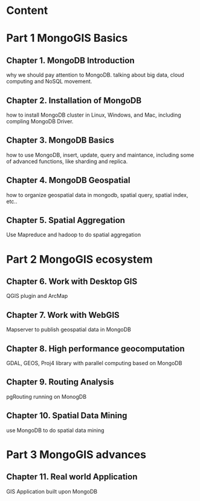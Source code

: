 # Content

# Part 1 MongoGIS Basics

## Chapter 1. MongoDB Introduction
why we should pay attention to MongoDB. talking about big data, cloud computing and NoSQL movement.

## Chapter 2. Installation of MongoDB
how to install MongoDB cluster in Linux, Windows, and Mac, including compling MongoDB Driver.

## Chapter 3. MongoDB Basics
how to use MongoDB, insert, update, query and maintance, including some of advanced functions, like sharding and replica.

## Chapter 4. MongoDB Geospatial
how to organize geospatial data in mongodb, spatial query, spatial index, etc..

## Chapter 5. Spatial Aggregation
Use Mapreduce and hadoop to do spatial aggregation

# Part 2 MongoGIS ecosystem

## Chapter 6. Work with Desktop GIS
QGIS plugin and ArcMap

## Chapter 7. Work with WebGIS
Mapserver to publish geospatial data in MongoDB

## Chapter 8. High performance geocomputation
GDAL, GEOS, Proj4 library with parallel computing based on MongoDB

## Chapter 9. Routing Analysis
pgRouting running on MonogDB

## Chapter 10. Spatial Data Mining
use MongoDB to do spatial data mining

# Part 3 MongoGIS advances

## Chapter 11. Real world Application
GIS Application built upon MongoDB
